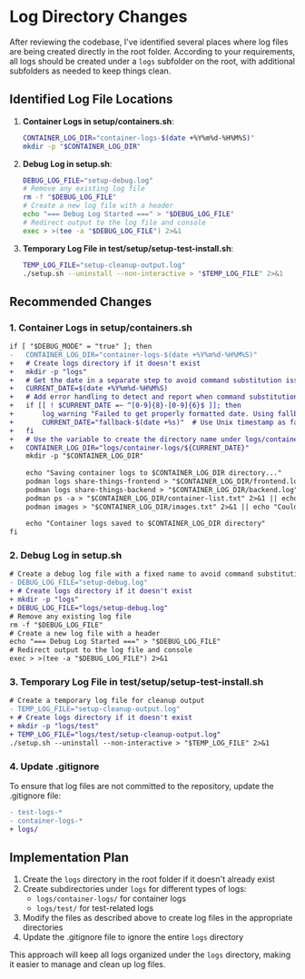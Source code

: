 # Log Directory Changes

After reviewing the codebase, I've identified several places where log files are being created directly in the root folder. According to your requirements, all logs should be created under a `logs` subfolder on the root, with additional subfolders as needed to keep things clean.

## Identified Log File Locations

1. **Container Logs in setup/containers.sh**:
   ```bash
   CONTAINER_LOG_DIR="container-logs-$(date +%Y%m%d-%H%M%S)"
   mkdir -p "$CONTAINER_LOG_DIR"
   ```

2. **Debug Log in setup.sh**:
   ```bash
   DEBUG_LOG_FILE="setup-debug.log"
   # Remove any existing log file
   rm -f "$DEBUG_LOG_FILE"
   # Create a new log file with a header
   echo "=== Debug Log Started ===" > "$DEBUG_LOG_FILE"
   # Redirect output to the log file and console
   exec > >(tee -a "$DEBUG_LOG_FILE") 2>&1
   ```

3. **Temporary Log File in test/setup/setup-test-install.sh**:
   ```bash
   TEMP_LOG_FILE="setup-cleanup-output.log"
   ./setup.sh --uninstall --non-interactive > "$TEMP_LOG_FILE" 2>&1
   ```

## Recommended Changes

### 1. Container Logs in setup/containers.sh

```diff
if [ "$DEBUG_MODE" = "true" ]; then
-   CONTAINER_LOG_DIR="container-logs-$(date +%Y%m%d-%H%M%S)"
+   # Create logs directory if it doesn't exist
+   mkdir -p "logs"
+   # Get the date in a separate step to avoid command substitution issues
+   CURRENT_DATE=$(date +%Y%m%d-%H%M%S)
+   # Add error handling to detect and report when command substitution fails
+   if [[ ! $CURRENT_DATE =~ ^[0-9]{8}-[0-9]{6}$ ]]; then
+       log_warning "Failed to get properly formatted date. Using fallback."
+       CURRENT_DATE="fallback-$(date +%s)"  # Use Unix timestamp as fallback
+   fi
+   # Use the variable to create the directory name under logs/container-logs
+   CONTAINER_LOG_DIR="logs/container-logs/${CURRENT_DATE}"
    mkdir -p "$CONTAINER_LOG_DIR"
    
    echo "Saving container logs to $CONTAINER_LOG_DIR directory..."
    podman logs share-things-frontend > "$CONTAINER_LOG_DIR/frontend.log" 2>&1 || echo "Could not save frontend logs"
    podman logs share-things-backend > "$CONTAINER_LOG_DIR/backend.log" 2>&1 || echo "Could not save backend logs"
    podman ps -a > "$CONTAINER_LOG_DIR/container-list.txt" 2>&1 || echo "Could not save container list"
    podman images > "$CONTAINER_LOG_DIR/images.txt" 2>&1 || echo "Could not save image list"
    
    echo "Container logs saved to $CONTAINER_LOG_DIR directory"
fi
```

### 2. Debug Log in setup.sh

```diff
# Create a debug log file with a fixed name to avoid command substitution issues
- DEBUG_LOG_FILE="setup-debug.log"
+ # Create logs directory if it doesn't exist
+ mkdir -p "logs"
+ DEBUG_LOG_FILE="logs/setup-debug.log"
# Remove any existing log file
rm -f "$DEBUG_LOG_FILE"
# Create a new log file with a header
echo "=== Debug Log Started ===" > "$DEBUG_LOG_FILE"
# Redirect output to the log file and console
exec > >(tee -a "$DEBUG_LOG_FILE") 2>&1
```

### 3. Temporary Log File in test/setup/setup-test-install.sh

```diff
# Create a temporary log file for cleanup output
- TEMP_LOG_FILE="setup-cleanup-output.log"
+ # Create logs directory if it doesn't exist
+ mkdir -p "logs/test"
+ TEMP_LOG_FILE="logs/test/setup-cleanup-output.log"
./setup.sh --uninstall --non-interactive > "$TEMP_LOG_FILE" 2>&1
```

### 4. Update .gitignore

To ensure that log files are not committed to the repository, update the .gitignore file:

```diff
- test-logs-*
- container-logs-*
+ logs/
```

## Implementation Plan

1. Create the `logs` directory in the root folder if it doesn't already exist
2. Create subdirectories under `logs` for different types of logs:
   - `logs/container-logs/` for container logs
   - `logs/test/` for test-related logs
3. Modify the files as described above to create log files in the appropriate directories
4. Update the .gitignore file to ignore the entire `logs` directory

This approach will keep all logs organized under the `logs` directory, making it easier to manage and clean up log files.